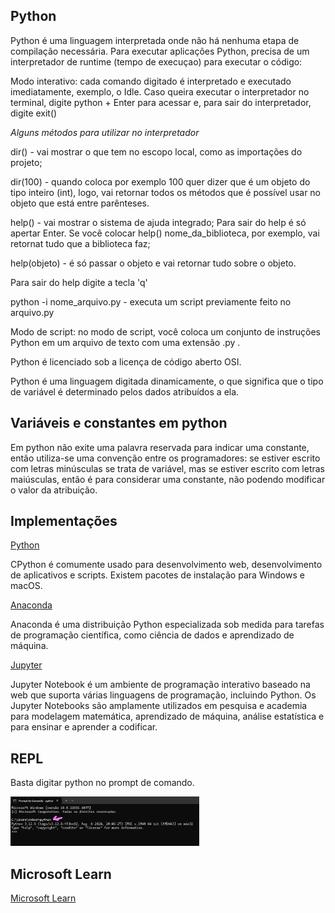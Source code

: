 ## Python

Python é uma linguagem interpretada onde não há nenhuma etapa de compilação necessária. Para executar aplicações Python, precisa de um interpretador de runtime (tempo de execuçao) para executar o código:

Modo interativo: cada comando digitado é interpretado e executado imediatamente, exemplo, o Idle.
Caso queira executar o interpretador no terminal, digite python + Enter para acessar e, para sair do interpretador, digite exit() 

*Alguns métodos para utilizar no interpretador*

dir() - vai mostrar o que tem no escopo local, como as importações do projeto;

dir(100) - quando coloca por exemplo 100 quer dizer que é um objeto do tipo inteiro (int), logo, vai retornar todos os métodos que é possível usar no objeto que está entre parênteses.

help() - vai mostrar o sistema de ajuda integrado; Para sair do help é só apertar Enter. Se você colocar help() nome_da_biblioteca, por exemplo, vai retornat tudo que a biblioteca faz;

help(objeto) - é só passar o objeto e vai retornar tudo sobre o objeto.

Para sair do help digite a tecla 'q'

python -i nome_arquivo.py - executa um script previamente feito no arquivo.py

Modo de script: no modo de script, você coloca um conjunto de instruções Python em um arquivo de texto com uma extensão .py .

Python é licenciado sob a licença de código aberto OSI.

Python é uma linguagem digitada dinamicamente, o que significa que o tipo de variável é determinado pelos dados atribuídos a ela.

## Variáveis e constantes em python

Em python não exite uma palavra reservada para indicar uma constante, então utiliza-se uma convenção entre os programadores: se estiver escrito com letras minúsculas se trata de variável, mas se estiver escrito com letras maiúsculas, então é para considerar uma constante, não podendo modificar o valor da atribuição.

## Implementações

[Python](https://www.python.org/)
  
CPython é comumente usado para desenvolvimento web, desenvolvimento de aplicativos e scripts. Existem pacotes de instalação para Windows e macOS. 

[Anaconda](https://www.anaconda.com/)
  
Anaconda é uma distribuição Python especializada sob medida para tarefas de programação científica, como ciência de dados e aprendizado de máquina.

[Jupyter](https://jupyter.org/)
 
 Jupyter Notebook é um ambiente de programação interativo baseado na web que suporta várias linguagens de programação, incluindo Python. Os Jupyter Notebooks são amplamente utilizados em pesquisa e academia para modelagem matemática, aprendizado de máquina, análise estatística e para ensinar e aprender a codificar.

 ## REPL

 Basta digitar python no prompt de comando.

 <img src="imagens/REPL.png" width="60%">

 ## Microsoft Learn

[Microsoft Learn](https://learn.microsoft.com/pt-pt/training/paths/python-language/?WT.mc_id=academic-105485-koreyst)



